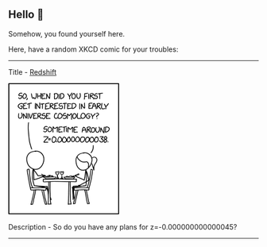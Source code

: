 ## Hello 👀

Somehow, you found yourself here.

Here, have a random XKCD comic for your troubles:

-----------------------------------

Title - [Redshift](https://xkcd.com/2853)

![Redshift](./random_comic.png)

Description - So do you have any plans for z=-0.000000000000045?

-----------------------------------
